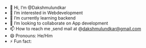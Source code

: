 - 👋 Hi, I’m @Dakshmulundkar
- 👀 I’m interested in Webdevelopment
- 🌱 I’m currently learning backend
- 💞️ I’m looking to collaborate on App development
- 📫 How to reach me ,send mail at @dakshmulundkar@gmail.com 
- 😄 Pronouns: He/Him
- ⚡ Fun fact: 

<!---
Dakshmulundkar/Dakshmulundkar is a ✨ special ✨ repository because its `README.md` (this file) appears on your GitHub profile.
You can click the Preview link to take a look at your changes.
--->
